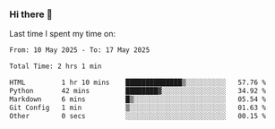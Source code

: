 ### Hi there 👋

<!--
**Grav1tum/Grav1tum** is a ✨ _special_ ✨ repository because its `README.md` (this file) appears on your GitHub profile.

Here are some ideas to get you started:

- 🔭 I’m currently working on ...
- 🌱 I’m currently learning ...
- 👯 I’m looking to collaborate on ...
- 🤔 I’m looking for help with ...
- 💬 Ask me about ...
- 📫 How to reach me: ...
- 😄 Pronouns: ...
- ⚡ Fun fact: ...
-->
Last time I spent my time on:
<!--START_SECTION:waka-->

```txt
From: 10 May 2025 - To: 17 May 2025

Total Time: 2 hrs 1 min

HTML         1 hr 10 mins    ██████████████▒░░░░░░░░░░   57.76 %
Python       42 mins         ████████▓░░░░░░░░░░░░░░░░   34.92 %
Markdown     6 mins          █▒░░░░░░░░░░░░░░░░░░░░░░░   05.54 %
Git Config   1 min           ▒░░░░░░░░░░░░░░░░░░░░░░░░   01.63 %
Other        0 secs          ░░░░░░░░░░░░░░░░░░░░░░░░░   00.15 %
```

<!--END_SECTION:waka-->
